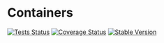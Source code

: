 Containers
============

[![Tests Status](https://github.com/NetCommons3/Containers/actions/workflows/tests.yml/badge.svg?branch=master)](https://github.com/NetCommons3/Containers/actions/workflows/tests.yml)
[![Coverage Status](https://coveralls.io/repos/NetCommons3/Containers/badge.svg?branch=master)](https://coveralls.io/r/NetCommons3/Containers?branch=master)
[![Stable Version](https://img.shields.io/packagist/v/netcommons/containers.svg?label=stable)](https://packagist.org/packages/netcommons/containers)
